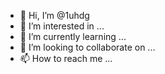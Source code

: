 - 👋 Hi, I’m @1uhdg
- 👀 I’m interested in ...
- 🌱 I’m currently learning ...
- 💞️ I’m looking to collaborate on ...
- 📫 How to reach me ...

<!---
1uhdg/1uhdg is a ✨ special ✨ repository because its `README.md` (this file) appears on your GitHub profile.
You can click the Preview link to take a look at your changes.
--->
